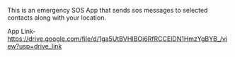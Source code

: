 This is an emergency SOS App that sends sos messages to selected contacts along with your location.


App Link- https://drive.google.com/file/d/1ga5UtBVHIBOi6RfRCCElDN1HmzYgBYB_/view?usp=drive_link
